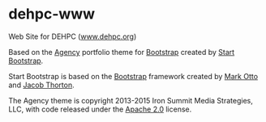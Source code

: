 # dehpc-www
Web Site for DEHPC (www.dehpc.org)

Based on the [Agency](http://startbootstrap.com/template-overviews/agency/) portfolio theme for [Bootstrap](http://getbootstrap.com/) created by [Start Bootstrap](http://startbootstrap.com/).

Start Bootstrap is based on the [Bootstrap](http://getbootstrap.com/) framework created by [Mark Otto](https://twitter.com/mdo) and [Jacob Thorton](https://twitter.com/fat).

The Agency theme is copyright 2013-2015 Iron Summit Media Strategies, LLC, with code released under the [Apache 2.0](https://github.com/IronSummitMedia/startbootstrap-agency/blob/gh-pages/LICENSE) license.
